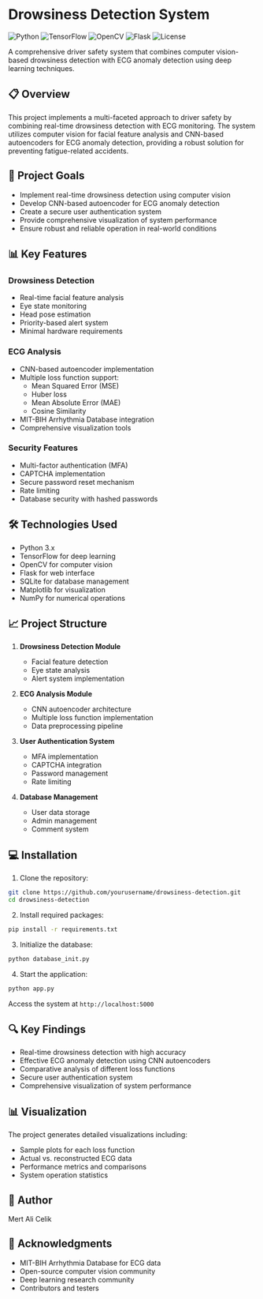 # Drowsiness Detection System

![Python](https://img.shields.io/badge/Python-3.x-blue)
![TensorFlow](https://img.shields.io/badge/TensorFlow-2.x-orange)
![OpenCV](https://img.shields.io/badge/OpenCV-4.x-green)
![Flask](https://img.shields.io/badge/Flask-2.x-lightgrey)
![License](https://img.shields.io/badge/License-MIT-green)

A comprehensive driver safety system that combines computer vision-based drowsiness detection with ECG anomaly detection using deep learning techniques.

## 📋 Overview

This project implements a multi-faceted approach to driver safety by combining real-time drowsiness detection with ECG monitoring. The system utilizes computer vision for facial feature analysis and CNN-based autoencoders for ECG anomaly detection, providing a robust solution for preventing fatigue-related accidents.

## 🎯 Project Goals

- Implement real-time drowsiness detection using computer vision
- Develop CNN-based autoencoder for ECG anomaly detection
- Create a secure user authentication system
- Provide comprehensive visualization of system performance
- Ensure robust and reliable operation in real-world conditions

## 📊 Key Features

### Drowsiness Detection
- Real-time facial feature analysis
- Eye state monitoring
- Head pose estimation
- Priority-based alert system
- Minimal hardware requirements

### ECG Analysis
- CNN-based autoencoder implementation
- Multiple loss function support:
  - Mean Squared Error (MSE)
  - Huber loss
  - Mean Absolute Error (MAE)
  - Cosine Similarity
- MIT-BIH Arrhythmia Database integration
- Comprehensive visualization tools

### Security Features
- Multi-factor authentication (MFA)
- CAPTCHA implementation
- Secure password reset mechanism
- Rate limiting
- Database security with hashed passwords

## 🛠️ Technologies Used

- Python 3.x
- TensorFlow for deep learning
- OpenCV for computer vision
- Flask for web interface
- SQLite for database management
- Matplotlib for visualization
- NumPy for numerical operations

## 📈 Project Structure

1. **Drowsiness Detection Module**
   - Facial feature detection
   - Eye state analysis
   - Alert system implementation

2. **ECG Analysis Module**
   - CNN autoencoder architecture
   - Multiple loss function implementation
   - Data preprocessing pipeline

3. **User Authentication System**
   - MFA implementation
   - CAPTCHA integration
   - Password management
   - Rate limiting

4. **Database Management**
   - User data storage
   - Admin management
   - Comment system

## 💻 Installation

1. Clone the repository:
```bash
git clone https://github.com/yourusername/drowsiness-detection.git
cd drowsiness-detection
```

2. Install required packages:
```bash
pip install -r requirements.txt
```

3. Initialize the database:
```bash
python database_init.py
```

4. Start the application:
```bash
python app.py
```

Access the system at `http://localhost:5000`

## 🔍 Key Findings

- Real-time drowsiness detection with high accuracy
- Effective ECG anomaly detection using CNN autoencoders
- Comparative analysis of different loss functions
- Secure user authentication system
- Comprehensive visualization of system performance

## 📊 Visualization

The project generates detailed visualizations including:
- Sample plots for each loss function
- Actual vs. reconstructed ECG data
- Performance metrics and comparisons
- System operation statistics

## 👤 Author

Mert Ali Celik

## 🙏 Acknowledgments

- MIT-BIH Arrhythmia Database for ECG data
- Open-source computer vision community
- Deep learning research community
- Contributors and testers
